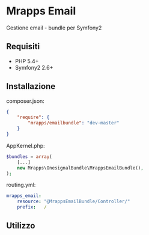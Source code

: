 # Mrapps Email
Gestione email - bundle per Symfony2

## Requisiti

  - PHP 5.4+
  - Symfony2 2.6+

## Installazione

composer.json:
```json
{
	"require": {
		"mrapps/emailbundle": "dev-master"
	}
}
```

AppKernel.php:
```php
$bundles = array(
    [...]
    new Mrapps\OnesignalBundle\MrappsEmailBundle(),
);
```

routing.yml:
```yaml
mrapps_email:
    resource: "@MrappsEmailBundle/Controller/"
    prefix:   /
```


## Utilizzo

